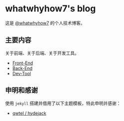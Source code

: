 # whatwhyhow7's blog

这是 [@whatwhyhow7](https://whatwhyhow7.github.io/blog) 的个人技术博客。

## 主要内容

关于前端、关于后端、关于开发工具。

- [Front-End](https://whatwhyhow7.github.io/blog/tag/front-end/)
- [Back-End](https://whatwhyhow7.github.io/blog/tag/back-end/)
- [Dev-Tool](https://whatwhyhow7.github.io/blog/tag/dev-tool/)

## 申明和感谢

使用 `jekyll` 搭建并借用了以下主题模板，特此申明并感谢：

- [qwtel / hydejack](https://github.com/qwtel/hydejack/)